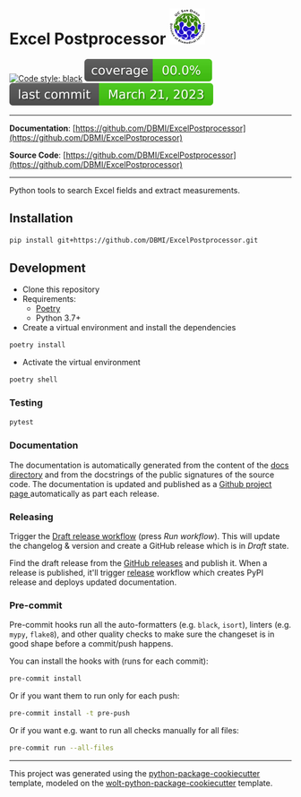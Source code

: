 # Excel Postprocessor ![image info](./pictures/logo.png) 

[![Code style: black](https://img.shields.io/badge/code%20style-black-000000.svg)](https://github.com/psf/black)
![Coverage Status](./.github/badges/coverage-badge.svg?dummy=8484744)
![Last Commit Date](./.github/badges/last-commit-badge.svg?dummy=8484744)

---

**Documentation**: [https://github.com/DBMI/ExcelPostprocessor](https://github.com/DBMI/ExcelPostprocessor)

**Source Code**: [https://github.com/DBMI/ExcelPostprocessor](https://github.com/DBMI/ExcelPostprocessor)

---

Python tools to search Excel fields and extract measurements.

## Installation

```sh
pip install git+https://github.com/DBMI/ExcelPostprocessor.git
```

## Development

* Clone this repository
* Requirements:
  * [Poetry](https://python-poetry.org/)
  * Python 3.7+
* Create a virtual environment and install the dependencies

```sh
poetry install
```

* Activate the virtual environment

```sh
poetry shell
```

### Testing

```sh
pytest
```

### Documentation

The documentation is automatically generated from the content of the [docs directory](./docs) and from the docstrings
 of the public signatures of the source code. The documentation is updated and published as a [Github project page
 ](https://pages.github.com/) automatically as part each release.

### Releasing

Trigger the [Draft release workflow](https://github.com/DBMI/ExcelPostprocessor/actions/workflows/draft_release.yml)
(press _Run workflow_). This will update the changelog & version and create a GitHub release which is in _Draft_ state.

Find the draft release from the
[GitHub releases](https://github.com/DBMI/ExcelPostprocessor/releases) and publish it. When
 a release is published, it'll trigger [release](https://github.com/DBMI/ExcelPostprocessor/blob/master/.github/workflows/release.yml) workflow which creates PyPI
 release and deploys updated documentation.

### Pre-commit

Pre-commit hooks run all the auto-formatters (e.g. `black`, `isort`), linters (e.g. `mypy`, `flake8`), and other quality
 checks to make sure the changeset is in good shape before a commit/push happens.

You can install the hooks with (runs for each commit):

```sh
pre-commit install
```

Or if you want them to run only for each push:

```sh
pre-commit install -t pre-push
```

Or if you want e.g. want to run all checks manually for all files:

```sh
pre-commit run --all-files
```

---

This project was generated using the [python-package-cookiecutter](https://github.com/DBMI/python-package-cookiecutter) template, modeled on the [wolt-python-package-cookiecutter](https://github.com/woltapp/wolt-python-package-cookiecutter) template.
